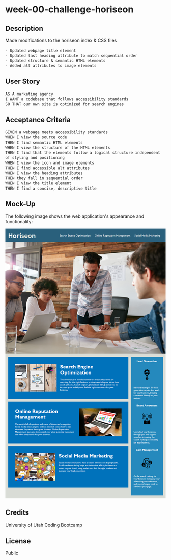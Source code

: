 # week-00-challenge-horiseon

## Description

Made modifications to the horiseon index & CSS files

```
- Updated webpage title element
- Updated last heading attribute to match sequential order
- Updated structure & semantic HTML elements
- Added alt attributes to image elements
```

## User Story

```
AS A marketing agency
I WANT a codebase that follows accessibility standards
SO THAT our own site is optimized for search engines
```

## Acceptance Criteria

```
GIVEN a webpage meets accessibility standards
WHEN I view the source code
THEN I find semantic HTML elements
WHEN I view the structure of the HTML elements
THEN I find that the elements follow a logical structure independent of styling and positioning
WHEN I view the icon and image elements
THEN I find accessible alt attributes
WHEN I view the heading attributes
THEN they fall in sequential order
WHEN I view the title element
THEN I find a concise, descriptive title
```

## Mock-Up

The following image shows the web application's appearance and functionality:

![The Horiseon webpage includes a navigation bar, a header image, and cards with text and images at the bottom of the page.](./assets/00-html-css-git-homework-challenge.png)

## Credits

University of Utah Coding Bootcamp

## License

Public